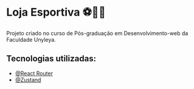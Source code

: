 # Loja Esportiva ⚽🏀🏈

Projeto criado no curso de Pós-graduação em Desenvolvimento-web da Faculdade Unyleya.

## Tecnologias utilizadas:

- [@React Router](https://reactrouter.com/)
- [@Zustand](https://zustand.docs.pmnd.rs/getting-started/introduction)
